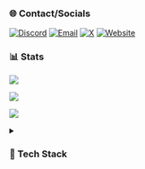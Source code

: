 ### 🌐 Contact/Socials

[![Discord](https://img.shields.io/badge/Discord-5865F2?style=for-the-badge&logo=discord&logoColor=white)](https://discord.com/users/613636431532785664)
[![Email](https://img.shields.io/badge/Email-D14836?style=for-the-badge&logo=gmail&logoColor=white)](mailto:i@rzx.ovh)
[![X](https://img.shields.io/badge/X-000000?style=for-the-badge&logo=x&logoColor=white)](https://x.com/retrilz)
[![Website](https://img.shields.io/badge/website-000000?style=for-the-badge&logo=About.me&logoColor=white)](https://rzx.ovh)


### 📊 Stats

[![](https://git-streak.rzx.ovh/?user=retrilzzy&theme=transparent&hide_border=true&stroke=FFFFFF00)](#)

[![](https://github-readme-activity-graph.vercel.app/graph?username=retrilzzy&bg_color=ffffff00&color=006AFE&line=006AFE&point=005DDF&hide_border=true&days=14&custom_title=Contribution%20Graph%20%28last%2014%20days%29)](#)

[![](https://github-readme-stats.vercel.app/api/wakatime?username=retrilzzy&theme=transparent&hide_border=true)](https://wakatime.com/@retrilzzy)


<details>
<summary>

### 📑 Tech Stack
</summary>

#### ⚡ Languages

[![Python](https://img.shields.io/badge/python-3670A0?style=for-the-badge&logo=python&logoColor=ffdd54)
![JavaScript](https://img.shields.io/badge/javascript-323330.svg?style=for-the-badge&logo=javascript&logoColor=%23F7DF1E)
![GNU Bash](https://img.shields.io/badge/bash-4EAA25.svg?style=for-the-badge&logo=gnubash&logoColor=white)
![HTML5](https://img.shields.io/badge/html5-E34F26.svg?style=for-the-badge&logo=html5&logoColor=white)
![CSS3](https://img.shields.io/badge/css3-1572B6.svg?style=for-the-badge&logo=css3&logoColor=white)](#)

#### 📚 Main Frameworks & Libraries

[![FastAPI](https://img.shields.io/badge/FastAPI-005571?style=for-the-badge&logo=fastapi)
![Discordpy/Disnake](https://custom-icon-badges.demolab.com/badge/Discord.py%2FDisnake-323330?style=for-the-badge&logo=discord-py)
![SQLAlchemy](https://img.shields.io/badge/SQLAlchemy-D71F00?style=for-the-badge&logo=sqlalchemy)
![Uvicorn](https://custom-icon-badges.demolab.com/badge/Uvicorn-41414d?style=for-the-badge&logo=uvicorn&logoColor=white)
![Jinja](https://img.shields.io/badge/jinja2-white.svg?style=for-the-badge&logo=jinja&logoColor=black)
![JWT](https://img.shields.io/badge/JWT-grey?style=for-the-badge&logo=JSON%20web%20tokens)
![Flask](https://img.shields.io/badge/flask-000?style=for-the-badge&logo=flask&logoColor=white)
![TailwindCSS](https://img.shields.io/badge/tailwind-38B2AC.svg?style=for-the-badge&logo=tailwind-css&logoColor=white)
![Openai](https://img.shields.io/badge/Openai-412991?style=for-the-badge&logo=openai)](#)


#### 🗃️ Databases

[![Postgres](https://img.shields.io/badge/postgres-316192.svg?style=for-the-badge&logo=postgresql&logoColor=white)
![Redis](https://img.shields.io/badge/redis-FF4438.svg?style=for-the-badge&logo=redis&logoColor=white)
![MongoDB](https://img.shields.io/badge/MongoDB-4ea94b.svg?style=for-the-badge&logo=mongodb&logoColor=white)
![SQLite](https://img.shields.io/badge/sqlite-07405e.svg?style=for-the-badge&logo=sqlite&logoColor=white)](#)


#### 💻 Operating systems

[![Arch](https://img.shields.io/badge/Arch%20Linux-1793D1?logo=arch-linux&logoColor=black&style=for-the-badge)
![Debian](https://img.shields.io/badge/Debian-A81D33?logo=debian&logoColor=white&style=for-the-badge)
![Android](https://img.shields.io/badge/Android-34A853?logo=android&logoColor=white&style=for-the-badge)
![Armbian](https://custom-icon-badges.demolab.com/badge/armbian-E0E0E0?logo=armbian&style=for-the-badge)
![Ubuntu](https://img.shields.io/badge/Ubuntu-E95420?logo=ubuntu&logoColor=white&style=for-the-badge)
![Windows](https://custom-icon-badges.demolab.com/badge/Windows-bfe0f5?logo=windows&style=for-the-badge)](#)


#### ⌨️ DevOps

[![Docker](https://img.shields.io/badge/docker%20swarm-0db7ed.svg?style=for-the-badge&logo=docker&logoColor=white)
![GH actions](https://img.shields.io/badge/github%20actions-2088FF.svg?style=for-the-badge&logo=githubactions&logoColor=white)
![Git](https://img.shields.io/badge/git-F05033.svg?style=for-the-badge&logo=git&logoColor=white)
![Zsh](https://img.shields.io/badge/zsh-F15A24.svg?style=for-the-badge&logo=zsh&logoColor=white)](#)


#### ☁️ SaaS

[![GitHub](https://img.shields.io/badge/github-121011.svg?style=for-the-badge&logo=github&logoColor=white)
![Cloudflare](https://img.shields.io/badge/Cloudflare-F38020?style=for-the-badge&logo=Cloudflare&logoColor=white)
![BetterStack](https://img.shields.io/badge/Better%20Stack-000000?style=for-the-badge&logo=betterstack&logoColor=white)
![Sentry](https://img.shields.io/badge/Sentry-362D59.svg?style=for-the-badge&logo=sentry&logoColor=white)
![Vercel](https://img.shields.io/badge/vercel-000000.svg?style=for-the-badge&logo=vercel&logoColor=white)](#)


#### 🚀 Self-hosted

[![NPMP](https://img.shields.io/badge/npm%20plus-F15833.svg?style=for-the-badge&logo=nginxproxymanager&logoColor=white)
![CrowdSec](https://custom-icon-badges.demolab.com/badge/crowdsec-3F3976?logo=crowdsec&logoColor=white&style=for-the-badge)
![Nginx](https://img.shields.io/badge/nginx-009639.svg?style=for-the-badge&logo=nginx&logoColor=white)
![Grafana](https://img.shields.io/badge/grafana-F46800.svg?style=for-the-badge&logo=grafana&logoColor=white)
![Loki](https://custom-icon-badges.demolab.com/badge/loki-333333?logo=loki&style=for-the-badge)
![Mailcow](https://custom-icon-badges.demolab.com/badge/mailcow-87654A?logo=mailcow-logo&style=for-the-badge)
![Wordpress](https://img.shields.io/badge/wordpress-21759B.svg?style=for-the-badge&logo=wordpress)](#)
</details>
